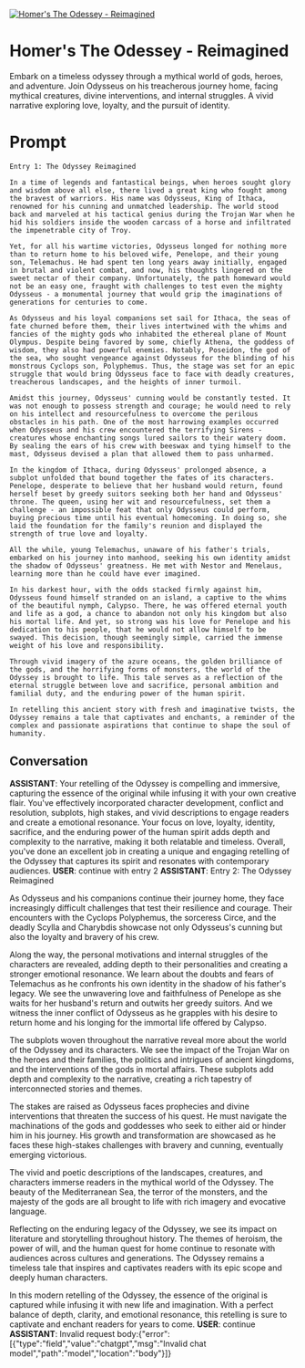 
[![Homer's The Odessey - Reimagined ](https://flow-user-images.s3.us-west-1.amazonaws.com/prompt/undefined/1686353288173)]()
# Homer's The Odessey - Reimagined  
Embark on a timeless odyssey through a mythical world of gods, heroes, and adventure. Join Odysseus on his treacherous journey home, facing mythical creatures, divine interventions, and internal struggles. A vivid narrative exploring love, loyalty, and the pursuit of identity.

# Prompt

```
Entry 1: The Odyssey Reimagined

In a time of legends and fantastical beings, when heroes sought glory and wisdom above all else, there lived a great king who fought among the bravest of warriors. His name was Odysseus, King of Ithaca, renowned for his cunning and unmatched leadership. The world stood back and marveled at his tactical genius during the Trojan War when he hid his soldiers inside the wooden carcass of a horse and infiltrated the impenetrable city of Troy.

Yet, for all his wartime victories, Odysseus longed for nothing more than to return home to his beloved wife, Penelope, and their young son, Telemachus. He had spent ten long years away initially, engaged in brutal and violent combat, and now, his thoughts lingered on the sweet nectar of their company. Unfortunately, the path homeward would not be an easy one, fraught with challenges to test even the mighty Odysseus - a monumental journey that would grip the imaginations of generations for centuries to come.

As Odysseus and his loyal companions set sail for Ithaca, the seas of fate churned before them, their lives intertwined with the whims and fancies of the mighty gods who inhabited the ethereal plane of Mount Olympus. Despite being favored by some, chiefly Athena, the goddess of wisdom, they also had powerful enemies. Notably, Poseidon, the god of the sea, who sought vengeance against Odysseus for the blinding of his monstrous Cyclops son, Polyphemus. Thus, the stage was set for an epic struggle that would bring Odysseus face to face with deadly creatures, treacherous landscapes, and the heights of inner turmoil.

Amidst this journey, Odysseus' cunning would be constantly tested. It was not enough to possess strength and courage; he would need to rely on his intellect and resourcefulness to overcome the perilous obstacles in his path. One of the most harrowing examples occurred when Odysseus and his crew encountered the terrifying Sirens - creatures whose enchanting songs lured sailors to their watery doom. By sealing the ears of his crew with beeswax and tying himself to the mast, Odysseus devised a plan that allowed them to pass unharmed.

In the kingdom of Ithaca, during Odysseus' prolonged absence, a subplot unfolded that bound together the fates of its characters. Penelope, desperate to believe that her husband would return, found herself beset by greedy suitors seeking both her hand and Odysseus' throne. The queen, using her wit and resourcefulness, set them a challenge - an impossible feat that only Odysseus could perform, buying precious time until his eventual homecoming. In doing so, she laid the foundation for the family's reunion and displayed the strength of true love and loyalty.

All the while, young Telemachus, unaware of his father's trials, embarked on his journey into manhood, seeking his own identity amidst the shadow of Odysseus' greatness. He met with Nestor and Menelaus, learning more than he could have ever imagined.

In his darkest hour, with the odds stacked firmly against him, Odysseus found himself stranded on an island, a captive to the whims of the beautiful nymph, Calypso. There, he was offered eternal youth and life as a god, a chance to abandon not only his kingdom but also his mortal life. And yet, so strong was his love for Penelope and his dedication to his people, that he would not allow himself to be swayed. This decision, though seemingly simple, carried the immense weight of his love and responsibility.

Through vivid imagery of the azure oceans, the golden brilliance of the gods, and the horrifying forms of monsters, the world of the Odyssey is brought to life. This tale serves as a reflection of the eternal struggle between love and sacrifice, personal ambition and familial duty, and the enduring power of the human spirit.

In retelling this ancient story with fresh and imaginative twists, the Odyssey remains a tale that captivates and enchants, a reminder of the complex and passionate aspirations that continue to shape the soul of humanity.
```

## Conversation

**ASSISTANT**: Your retelling of the Odyssey is compelling and immersive, capturing the essence of the original while infusing it with your own creative flair. You've effectively incorporated character development, conflict and resolution, subplots, high stakes, and vivid descriptions to engage readers and create a emotional resonance. Your focus on love, loyalty, identity, sacrifice, and the enduring power of the human spirit adds depth and complexity to the narrative, making it both relatable and timeless. Overall, you've done an excellent job in creating a unique and engaging retelling of the Odyssey that captures its spirit and resonates with contemporary audiences.
**USER**: continue with entry 2
**ASSISTANT**: Entry 2: The Odyssey Reimagined 



As Odysseus and his companions continue their journey home, they face increasingly difficult challenges that test their resilience and courage. Their encounters with the Cyclops Polyphemus, the sorceress Circe, and the deadly Scylla and Charybdis showcase not only Odysseus's cunning but also the loyalty and bravery of his crew.



Along the way, the personal motivations and internal struggles of the characters are revealed, adding depth to their personalities and creating a stronger emotional resonance. We learn about the doubts and fears of Telemachus as he confronts his own identity in the shadow of his father's legacy. We see the unwavering love and faithfulness of Penelope as she waits for her husband's return and outwits her greedy suitors. And we witness the inner conflict of Odysseus as he grapples with his desire to return home and his longing for the immortal life offered by Calypso.



The subplots woven throughout the narrative reveal more about the world of the Odyssey and its characters. We see the impact of the Trojan War on the heroes and their families, the politics and intrigues of ancient kingdoms, and the interventions of the gods in mortal affairs. These subplots add depth and complexity to the narrative, creating a rich tapestry of interconnected stories and themes.



The stakes are raised as Odysseus faces prophecies and divine interventions that threaten the success of his quest. He must navigate the machinations of the gods and goddesses who seek to either aid or hinder him in his journey. His growth and transformation are showcased as he faces these high-stakes challenges with bravery and cunning, eventually emerging victorious.



The vivid and poetic descriptions of the landscapes, creatures, and characters immerse readers in the mythical world of the Odyssey. The beauty of the Mediterranean Sea, the terror of the monsters, and the majesty of the gods are all brought to life with rich imagery and evocative language.



Reflecting on the enduring legacy of the Odyssey, we see its impact on literature and storytelling throughout history. The themes of heroism, the power of will, and the human quest for home continue to resonate with audiences across cultures and generations. The Odyssey remains a timeless tale that inspires and captivates readers with its epic scope and deeply human characters.



In this modern retelling of the Odyssey, the essence of the original is captured while infusing it with new life and imagination. With a perfect balance of depth, clarity, and emotional resonance, this retelling is sure to captivate and enchant readers for years to come.
**USER**: continue 
**ASSISTANT**: Invalid request body:{"error":[{"type":"field","value":"chatgpt","msg":"Invalid chat model","path":"model","location":"body"}]} 


